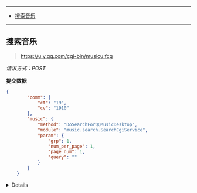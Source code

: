 
---

- [搜索音乐](#搜索音乐)

---

## 搜索音乐

> https://u.y.qq.com/cgi-bin/musicu.fcg

*请求方式：POST*

**提交数据**

```json
{
        "comm": {
            "ct": "19",
            "cv": "1910"
        },
        "music": {
            "method": "DoSearchForQQMusicDesktop",
            "module": "music.search.SearchCgiService",
            "param": {
                "grp": 1,
                "num_per_page": 1,
                "page_num": 1,
                "query": ""
            }
        }
    }
```

<details>
